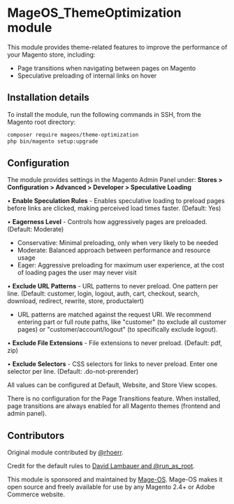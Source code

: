 # MageOS_ThemeOptimization module

This module provides theme-related features to improve the performance of your Magento store, including:

* Page transitions when navigating between pages on Magento
* Speculative preloading of internal links on hover

## Installation details

To install the module, run the following commands in SSH, from the Magento root directory:

```bash
composer require mageos/theme-optimization
php bin/magento setup:upgrade
```

## Configuration

The module provides settings in the Magento Admin Panel under:
**Stores > Configuration > Advanced > Developer > Speculative Loading**

• **Enable Speculation Rules** - Enables speculative loading to preload pages before links are clicked, making perceived load times faster. (Default: Yes)

• **Eagerness Level** - Controls how aggressively pages are preloaded. (Default: Moderate)
  - Conservative: Minimal preloading, only when very likely to be needed
  - Moderate: Balanced approach between performance and resource usage  
  - Eager: Aggressive preloading for maximum user experience, at the cost of loading pages the user may never visit

• **Exclude URL Patterns** - URL patterns to never preload. One pattern per line. (Default: customer, login, logout, auth, cart, checkout, search, download, redirect, rewrite, store, productalert)
  - URL patterns are matched against the request URI. We recommend entering part or full route paths, like "customer" (to exclude all customer pages) or "customer/account/logout" (to specifically exclude logout).

• **Exclude File Extensions** - File extensions to never preload. (Default: pdf, zip)

• **Exclude Selectors** - CSS selectors for links to never preload. Enter one selector per line. (Default: .do-not-prerender)

All values can be configured at Default, Website, and Store View scopes.

There is no configuration for the Page Transitions feature. When installed, page transitions are always enabled for all Magento themes (frontend and admin panel).

## Contributors

Original module contributed by [@rhoerr](https://github.com/rhoerr).

Credit for the default rules to [David Lambauer and @run_as_root](https://run-as-root.sh/blog/improving-pagespeed-with-speculative-loading).

This module is sponsored and maintained by [Mage-OS](https://mage-os.org). Mage-OS makes it open source and freely available for use by any Magento 2.4+ or Adobe Commerce website.
